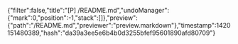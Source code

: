 {"filter":false,"title":"[P] /README.md","undoManager":{"mark":0,"position":-1,"stack":[]},"preview":{"path":"/README.md","previewer":"preview.markdown"},"timestamp":1420151480389,"hash":"da39a3ee5e6b4b0d3255bfef95601890afd80709"}